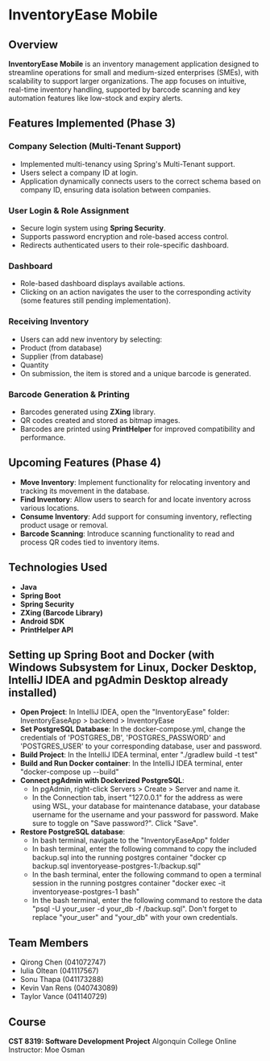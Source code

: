 # InventoryEase Mobile
## Overview
**InventoryEase Mobile** is an inventory management application designed to streamline
operations for small and medium-sized enterprises (SMEs), with scalability to support
larger organizations. The app focuses on intuitive, real-time inventory handling, supported
by barcode scanning and key automation features like low-stock and expiry alerts.
## Features Implemented (Phase 3)
### Company Selection (Multi-Tenant Support)
- Implemented multi-tenancy using Spring's Multi-Tenant support.
- Users select a company ID at login.
- Application dynamically connects users to the correct schema based on company ID,
ensuring data isolation between companies.
### User Login & Role Assignment
- Secure login system using **Spring Security**.
- Supports password encryption and role-based access control.
- Redirects authenticated users to their role-specific dashboard.
### Dashboard
- Role-based dashboard displays available actions.
- Clicking on an action navigates the user to the corresponding activity (some features still
pending implementation).
### Receiving Inventory
- Users can add new inventory by selecting:
 - Product (from database)
 - Supplier (from database)
 - Quantity
- On submission, the item is stored and a unique barcode is generated.
### Barcode Generation & Printing
- Barcodes generated using **ZXing** library.
- QR codes created and stored as bitmap images.
- Barcodes are printed using **PrintHelper** for improved compatibility and performance.
## Upcoming Features (Phase 4)
- **Move Inventory**: Implement functionality for relocating inventory and tracking its
movement in the database.
- **Find Inventory**: Allow users to search for and locate inventory across various
locations.
- **Consume Inventory**: Add support for consuming inventory, reflecting product usage
or removal.
- **Barcode Scanning**: Introduce scanning functionality to read and process QR codes
tied to inventory items.
## Technologies Used
- **Java**
- **Spring Boot**
- **Spring Security**
- **ZXing (Barcode Library)**
- **Android SDK**
- **PrintHelper API**
## Setting up Spring Boot and Docker (with Windows Subsystem for Linux, Docker Desktop, IntelliJ IDEA and pgAdmin Desktop already installed)
- **Open Project**: In IntelliJ IDEA, open the "InventoryEase" folder: InventoryEaseApp > backend > InventoryEase
- **Set PostgreSQL Database**: In the docker-compose.yml, change the credentials of 'POSTGRES_DB', 'POSTGRES_PASSWORD' and 'POSTGRES_USER' to your corresponding database, user and password.
- **Build Project**: In the IntelliJ IDEA terminal, enter "./gradlew build -t test"
- **Build and Run Docker container**: In the IntelliJ IDEA terminal, enter "docker-compose up --build"
- **Connect pgAdmin with Dockerized PostgreSQL**:
    - In pgAdmin, right-click Servers > Create > Server and name it.
    - In the Connection tab, insert "127.0.0.1" for the address as were using WSL, your database for maintenance database, your database username for the username and your password for password. Make sure to toggle on "Save password?". Click "Save".
- **Restore PostgreSQL database**: 
    - In bash terminal, navigate to the "InventoryEaseApp" folder
    - In bash terminal, enter the following command to copy the included backup.sql into the running postgres container "docker cp backup.sql inventoryease-postgres-1:/backup.sql"
    - In the bash terminal, enter the following command to open a terminal session in the running postgres container "docker exec -it inventoryease-postgres-1 bash"
    - In the bash terminal, enter the following command to restore the data "psql -U your_user -d your_db -f /backup.sql". Don't forget to replace "your_user" and "your_db" with your own credentials.

## Team Members
- Qirong Chen (041072747)
- Iulia Oltean (041117567)
- Sonu Thapa (041173288)
- Kevin Van Rens (040743089)
- Taylor Vance (041140729)
## Course
**CST 8319: Software Development Project**
Algonquin College Online
Instructor: Moe Osman
